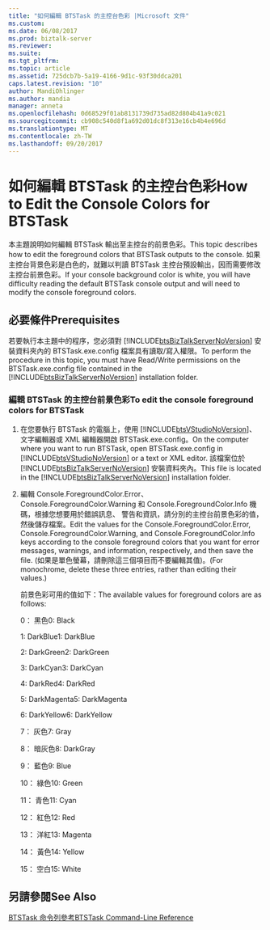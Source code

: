 ```yaml
---
title: "如何編輯 BTSTask 的主控台色彩 |Microsoft 文件"
ms.custom: 
ms.date: 06/08/2017
ms.prod: biztalk-server
ms.reviewer: 
ms.suite: 
ms.tgt_pltfrm: 
ms.topic: article
ms.assetid: 725dcb7b-5a19-4166-9d1c-93f30ddca201
caps.latest.revision: "10"
author: MandiOhlinger
ms.author: mandia
manager: anneta
ms.openlocfilehash: 0d68529f01ab8131739d735ad82d804b41a9c021
ms.sourcegitcommit: cb908c540d8f1a692d01dc8f313e16cb4b4e696d
ms.translationtype: MT
ms.contentlocale: zh-TW
ms.lasthandoff: 09/20/2017
---
```

# <a name="how-to-edit-the-console-colors-for-btstask"></a><span data-ttu-id="212dd-102">如何編輯 BTSTask 的主控台色彩</span><span class="sxs-lookup"><span data-stu-id="212dd-102">How to Edit the Console Colors for BTSTask</span></span>
<span data-ttu-id="212dd-103">本主題說明如何編輯 BTSTask 輸出至主控台的前景色彩。</span><span class="sxs-lookup"><span data-stu-id="212dd-103">This topic describes how to edit the foreground colors that BTSTask outputs to the console.</span></span> <span data-ttu-id="212dd-104">如果主控台背景色彩是白色的，就難以判讀 BTSTask 主控台預設輸出，因而需要修改主控台前景色彩。</span><span class="sxs-lookup"><span data-stu-id="212dd-104">If your console background color is white, you will have difficulty reading the default BTSTask console output and will need to modify the console foreground colors.</span></span>  
  
## <a name="prerequisites"></a><span data-ttu-id="212dd-105">必要條件</span><span class="sxs-lookup"><span data-stu-id="212dd-105">Prerequisites</span></span>  
 <span data-ttu-id="212dd-106">若要執行本主題中的程序，您必須對 [!INCLUDE[btsBizTalkServerNoVersion](../includes/btsbiztalkservernoversion-md.md)] 安裝資料夾內的 BTSTask.exe.config 檔案具有讀取/寫入權限。</span><span class="sxs-lookup"><span data-stu-id="212dd-106">To perform the procedure in this topic, you must have Read/Write permissions on the BTSTask.exe.config file contained in the [!INCLUDE[btsBizTalkServerNoVersion](../includes/btsbiztalkservernoversion-md.md)] installation folder.</span></span>  
  
### <a name="to-edit-the-console-foreground-colors-for-btstask"></a><span data-ttu-id="212dd-107">編輯 BTSTask 的主控台前景色彩</span><span class="sxs-lookup"><span data-stu-id="212dd-107">To edit the console foreground colors for BTSTask</span></span>  
  
1.  <span data-ttu-id="212dd-108">在您要執行 BTSTask 的電腦上，使用 [!INCLUDE[btsVStudioNoVersion](../includes/btsvstudionoversion-md.md)]、文字編輯器或 XML 編輯器開啟 BTSTask.exe.config。</span><span class="sxs-lookup"><span data-stu-id="212dd-108">On the computer where you want to run BTSTask, open BTSTask.exe.config in [!INCLUDE[btsVStudioNoVersion](../includes/btsvstudionoversion-md.md)] or a text or XML editor.</span></span> <span data-ttu-id="212dd-109">該檔案位於 [!INCLUDE[btsBizTalkServerNoVersion](../includes/btsbiztalkservernoversion-md.md)] 安裝資料夾內。</span><span class="sxs-lookup"><span data-stu-id="212dd-109">This file is located in the [!INCLUDE[btsBizTalkServerNoVersion](../includes/btsbiztalkservernoversion-md.md)] installation folder.</span></span>  
  
2.  <span data-ttu-id="212dd-110">編輯 Console.ForegroundColor.Error、 Console.ForegroundColor.Warning 和 Console.ForegroundColor.Info 機碼，根據您想要用於錯誤訊息、 警告和資訊，請分別的主控台前景色彩的值，然後儲存檔案。</span><span class="sxs-lookup"><span data-stu-id="212dd-110">Edit the values for the Console.ForegroundColor.Error, Console.ForegroundColor.Warning, and Console.ForegroundColor.Info keys according to the console foreground colors that you want for error messages, warnings, and information, respectively, and then save the file.</span></span> <span data-ttu-id="212dd-111">(如果是單色螢幕，請刪除這三個項目而不要編輯其值)。</span><span class="sxs-lookup"><span data-stu-id="212dd-111">(For monochrome, delete these three entries, rather than editing their values.)</span></span>  
  
     <span data-ttu-id="212dd-112">前景色彩可用的值如下：</span><span class="sxs-lookup"><span data-stu-id="212dd-112">The available values for foreground colors are as follows:</span></span>  
  
     <span data-ttu-id="212dd-113">0： 黑色</span><span class="sxs-lookup"><span data-stu-id="212dd-113">0: Black</span></span>  
  
     <span data-ttu-id="212dd-114">1: DarkBlue</span><span class="sxs-lookup"><span data-stu-id="212dd-114">1: DarkBlue</span></span>  
  
     <span data-ttu-id="212dd-115">2: DarkGreen</span><span class="sxs-lookup"><span data-stu-id="212dd-115">2: DarkGreen</span></span>  
  
     <span data-ttu-id="212dd-116">3: DarkCyan</span><span class="sxs-lookup"><span data-stu-id="212dd-116">3: DarkCyan</span></span>  
  
     <span data-ttu-id="212dd-117">4: DarkRed</span><span class="sxs-lookup"><span data-stu-id="212dd-117">4: DarkRed</span></span>  
  
     <span data-ttu-id="212dd-118">5: DarkMagenta</span><span class="sxs-lookup"><span data-stu-id="212dd-118">5: DarkMagenta</span></span>  
  
     <span data-ttu-id="212dd-119">6: DarkYellow</span><span class="sxs-lookup"><span data-stu-id="212dd-119">6: DarkYellow</span></span>  
  
     <span data-ttu-id="212dd-120">7： 灰色</span><span class="sxs-lookup"><span data-stu-id="212dd-120">7: Gray</span></span>  
  
     <span data-ttu-id="212dd-121">8： 暗灰色</span><span class="sxs-lookup"><span data-stu-id="212dd-121">8: DarkGray</span></span>  
  
     <span data-ttu-id="212dd-122">9： 藍色</span><span class="sxs-lookup"><span data-stu-id="212dd-122">9: Blue</span></span>  
  
     <span data-ttu-id="212dd-123">10： 綠色</span><span class="sxs-lookup"><span data-stu-id="212dd-123">10: Green</span></span>  
  
     <span data-ttu-id="212dd-124">11： 青色</span><span class="sxs-lookup"><span data-stu-id="212dd-124">11: Cyan</span></span>  
  
     <span data-ttu-id="212dd-125">12： 紅色</span><span class="sxs-lookup"><span data-stu-id="212dd-125">12: Red</span></span>  
  
     <span data-ttu-id="212dd-126">13： 洋紅</span><span class="sxs-lookup"><span data-stu-id="212dd-126">13: Magenta</span></span>  
  
     <span data-ttu-id="212dd-127">14： 黃色</span><span class="sxs-lookup"><span data-stu-id="212dd-127">14: Yellow</span></span>  
  
     <span data-ttu-id="212dd-128">15： 空白</span><span class="sxs-lookup"><span data-stu-id="212dd-128">15: White</span></span>  
  
## <a name="see-also"></a><span data-ttu-id="212dd-129">另請參閱</span><span class="sxs-lookup"><span data-stu-id="212dd-129">See Also</span></span>  
 [<span data-ttu-id="212dd-130">BTSTask 命令列參考</span><span class="sxs-lookup"><span data-stu-id="212dd-130">BTSTask Command-Line Reference</span></span>](../core/btstask-command-line-reference.md)